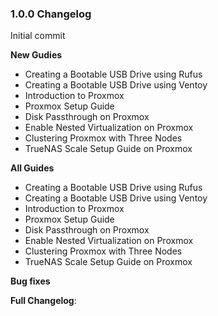 ### 1.0.0 Changelog

Initial commit

**New Gudies**

- Creating a Bootable USB Drive using Rufus
- Creating a Bootable USB Drive using Ventoy
- Introduction to Proxmox
- Proxmox Setup Guide
- Disk Passthrough on Proxmox
- Enable Nested Virtualization on Proxmox
- Clustering Proxmox with Three Nodes
- TrueNAS Scale Setup Guide on Proxmox

**All Guides**

- Creating a Bootable USB Drive using Rufus
- Creating a Bootable USB Drive using Ventoy
- Introduction to Proxmox
- Proxmox Setup Guide
- Disk Passthrough on Proxmox
- Enable Nested Virtualization on Proxmox
- Clustering Proxmox with Three Nodes
- TrueNAS Scale Setup Guide on Proxmox

**Bug fixes**

**Full Changelog**:
